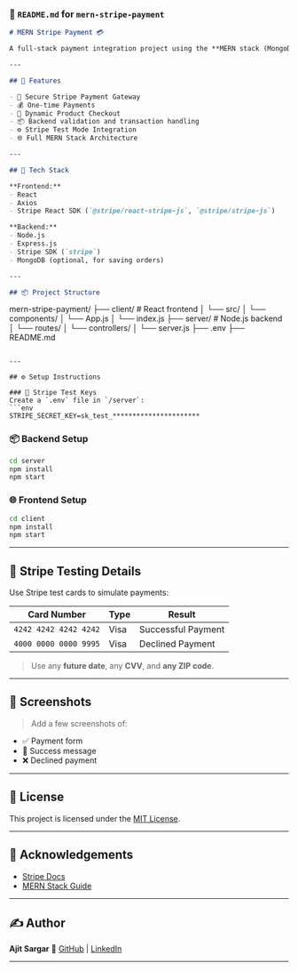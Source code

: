 ### 📄 `README.md` for `mern-stripe-payment`

```markdown
# MERN Stripe Payment 💳

A full-stack payment integration project using the **MERN stack (MongoDB, Express.js, React, Node.js)** and **Stripe** for secure and seamless online payments.

---

## 🚀 Features

- 🔐 Secure Stripe Payment Gateway
- 💰 One-time Payments
- 🛒 Dynamic Product Checkout
- 📦 Backend validation and transaction handling
- ⚙️ Stripe Test Mode Integration
- 🌐 Full MERN Stack Architecture

---

## 🧰 Tech Stack

**Frontend:**
- React
- Axios
- Stripe React SDK (`@stripe/react-stripe-js`, `@stripe/stripe-js`)

**Backend:**
- Node.js
- Express.js
- Stripe SDK (`stripe`)
- MongoDB (optional, for saving orders)

---

## 📦 Project Structure

```

mern-stripe-payment/
├── client/             # React frontend
│   └── src/
│       └── components/
│       └── App.js
│       └── index.js
├── server/             # Node.js backend
│   └── routes/
│   └── controllers/
│   └── server.js
├── .env
├── README.md

````

---

## ⚙️ Setup Instructions

### 🔐 Stripe Test Keys
Create a `.env` file in `/server`:
```env
STRIPE_SECRET_KEY=sk_test_**********************
````

### 📦 Backend Setup

```bash
cd server
npm install
npm start
```

### 🌐 Frontend Setup

```bash
cd client
npm install
npm start
```

---

## 🧪 Stripe Testing Details

Use Stripe test cards to simulate payments:

| Card Number           | Type | Result             |
| --------------------- | ---- | ------------------ |
| `4242 4242 4242 4242` | Visa | Successful Payment |
| `4000 0000 0000 9995` | Visa | Declined Payment   |

> Use any **future date**, any **CVV**, and **any ZIP code**.

---

## 📸 Screenshots

> Add a few screenshots of:

* ✅ Payment form
* 🎉 Success message
* ❌ Declined payment

---

## 📄 License

This project is licensed under the [MIT License](./LICENSE).

---

## 🙌 Acknowledgements

* [Stripe Docs](https://stripe.com/docs)
* [MERN Stack Guide](https://www.mongodb.com/mern-stack)

---

## ✍️ Author

**Ajit Sargar**
🔗 [GitHub](https://github.com/aj27sargar) | [LinkedIn](https://www.linkedin.com/in/ajit-sargar-495a1a253/)

---
